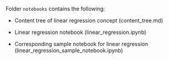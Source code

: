 
Folder `notebooks` contains the following:

  - Content tree of linear regression concept (content_tree.md)

  - Linear regression notebook (linear_regression.ipynb)

  - Corresponding sample notebook for linear regression (linear_regression_sample_notebook.ipynb) 
